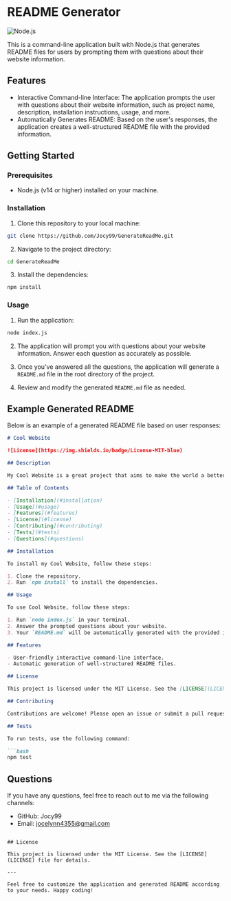 # README Generator

![Node.js](https://img.shields.io/badge/Node.js-v14+-brightgreen)

This is a command-line application built with Node.js that generates README files for users by prompting them with questions about their website information.

## Features

- Interactive Command-line Interface: The application prompts the user with questions about their website information, such as project name, description, installation instructions, usage, and more.
- Automatically Generates README: Based on the user's responses, the application creates a well-structured README file with the provided information.

## Getting Started

### Prerequisites

- Node.js (v14 or higher) installed on your machine.

### Installation

1. Clone this repository to your local machine:

```bash
git clone https://github.com/Jocy99/GenerateReadMe.git
```

2. Navigate to the project directory:

```bash
cd GenerateReadMe
```

3. Install the dependencies:

```bash
npm install
```

### Usage

1. Run the application:

```bash
node index.js
```

2. The application will prompt you with questions about your website information. Answer each question as accurately as possible.

3. Once you've answered all the questions, the application will generate a `README.md` file in the root directory of the project.

4. Review and modify the generated `README.md` file as needed.

## Example Generated README

Below is an example of a generated README file based on user responses:

```markdown
# Cool Website

![License](https://img.shields.io/badge/License-MIT-blue)

## Description

My Cool Website is a great project that aims to make the world a better place by providing incredible solutions to everyday problems.

## Table of Contents

- [Installation](#installation)
- [Usage](#usage)
- [Features](#features)
- [License](#license)
- [Contributing](#contributing)
- [Tests](#tests)
- [Questions](#questions)

## Installation

To install my Cool Website, follow these steps:

1. Clone the repository.
2. Run `npm install` to install the dependencies.

## Usage

To use Cool Website, follow these steps:

1. Run `node index.js` in your terminal.
2. Answer the prompted questions about your website.
3. Your `README.md` will be automatically generated with the provided information.

## Features

- User-friendly interactive command-line interface.
- Automatic generation of well-structured README files.

## License

This project is licensed under the MIT License. See the [LICENSE](LICENSE) file for details.

## Contributing

Contributions are welcome! Please open an issue or submit a pull request.

## Tests

To run tests, use the following command:

```bash
npm test
```

## Questions

If you have any questions, feel free to reach out to me via the following channels:

- GitHub: Jocy99
- Email: jocelynn4355@gmail.com
```

## License

This project is licensed under the MIT License. See the [LICENSE](LICENSE) file for details.

---

Feel free to customize the application and generated README according to your needs. Happy coding!